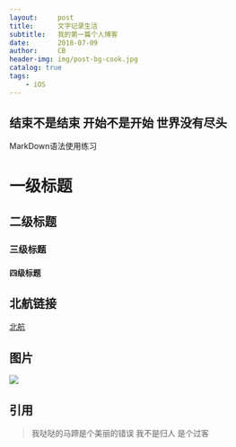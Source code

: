 ```yaml
---
layout:     post
title:      文字记录生活
subtitle:   我的第一篇个人博客
date:       2018-07-09
author:     CB
header-img: img/post-bg-cook.jpg
catalog: true
tags:
    - iOS
---
```


## 结束不是结束 开始不是开始 世界没有尽头
MarkDown语法使用练习
# 一级标题
## 二级标题
### 三级标题
#### 四级标题

## 北航链接
[北航](www.buaa.edu.cn)

## 图片
![](img/post-bg-cook.jpg)

## 引用
>我哒哒的马蹄是个美丽的错误
>我不是归人
>是个过客

